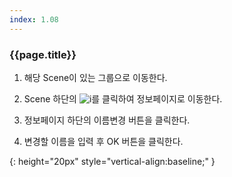 ```yaml
---
index: 1.08
---
```

### {{page.title}}

1. 해당 Scene이 있는 그룹으로 이동한다.

1. Scene 하단의 ![i][info]를 클릭하여 정보페이지로 이동한다.

1. 정보페이지 하단의 이름변경 버튼을 클릭한다.

1. 변경할 이름을 입력 후 OK 버튼을 클릭한다.

[info]: {{site.baseurl}}/assets/info.png
{: height="20px" style="vertical-align:baseline;" }
